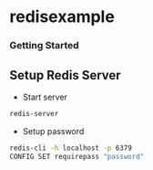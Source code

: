 # redisexample

### Getting Started
## Setup Redis Server
- Start server
```bash
redis-server
```
- Setup password
```bash
redis-cli -h localhost -p 6379
CONFIG SET requirepass "password"
```

